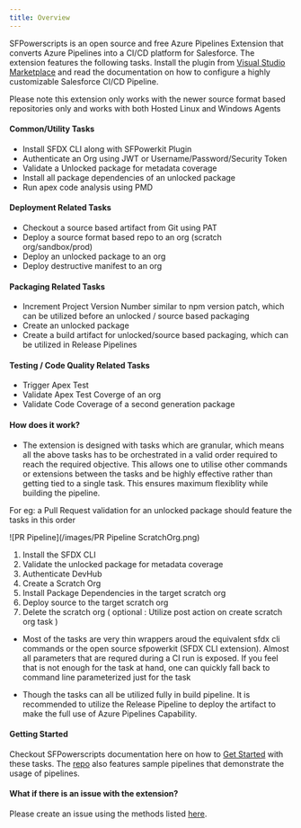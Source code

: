 ```yaml
---
title: Overview
---
```


SFPowerscripts is an open source and free Azure Pipelines Extension that converts Azure Pipelines into a CI/CD platform for Salesforce. The extension features the following tasks. Install the plugin from [Visual Studio Marketplace](https://marketplace.visualstudio.com/items?itemName=AzlamSalam.sfpowerscripts) and read the documentation on how to configure a highly customizable Salesforce CI/CD Pipeline.

Please note this extension only works with the newer source format based repositories only and  works with both Hosted Linux and Windows Agents

#### Common/Utility Tasks

* Install SFDX CLI along with SFPowerkit Plugin
* Authenticate an Org using JWT or Username/Password/Security Token
* Validate a Unlocked package for metadata coverage
* Install all package dependencies of an unlocked package
* Run apex code analysis using PMD

#### Deployment Related Tasks

* Checkout a source based artifact from Git using PAT
* Deploy a source format based repo to an org (scratch org/sandbox/prod)
* Deploy an unlocked package to an org
* Deploy destructive manifest to an org

#### Packaging Related Tasks

* Increment Project Version Number similar to npm version patch, which can be utilized before an unlocked / source based packaging
* Create an unlocked package
* Create a build artifact for unlocked/source based packaging, which can be utilized in Release Pipelines

#### Testing / Code Quality Related Tasks

* Trigger Apex Test
* Validate Apex Test Coverge of an org
* Validate Code Coverage of a second generation package

#### How does it work?

* The extension is designed with tasks which are granular, which means all the above tasks has to be orchestrated in a valid order required to reach the required objective. This allows one to utilise other commands or extensions between the tasks and be highly effective rather than getting tied to a single task. This ensures maximum flexiblity while building the pipeline.

For eg: a Pull Request validation for an unlocked package should feature the tasks in this order

![PR Pipeline](/images/PR Pipeline ScratchOrg.png)

1. Install the SFDX CLI
2. Validate the unlocked package for metadata coverage
3. Authenticate DevHub
4. Create a Scratch Org
5. Install Package Dependencies in the target scratch org
6. Deploy source to the target scratch org
7. Delete the scratch org ( optional :  Utilize post action on create scratch org task )

* Most of the tasks are very thin wrappers aroud the equivalent sfdx cli commands or the open source sfpowerkit (SFDX CLI extension). Almost all parameters that are requred during a CI run is exposed. If you feel that is not enough for the task at hand, one can quickly fall back to command line parameterized just for the task

* Though the tasks can all be utilized fully in build pipeline. It is recommended to utilize the Release Pipeline to deploy the artifact to make the full use of Azure Pipelines Capability.

#### Getting Started

Checkout SFPowerscripts documentation here on how to [Get Started](https://sfpowerscripts.com/gettingstarted/) with these tasks. The [repo](https://github.com/azlamsalam/sfpowerscripts/tree/release/SamplePipelines) also features sample pipelines that demonstrate the usage of pipelines.

#### What if there is an issue with the extension?

Please create an issue using the methods listed [here](https://sfpowerscripts.com/support/).